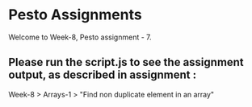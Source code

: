 # Pesto Assignments  

Welcome to Week-8, Pesto assignment - 7.

## Please run the script.js to see the assignment output, as described in assignment :
Week-8 > Arrays-1 > "Find non duplicate element in an array"